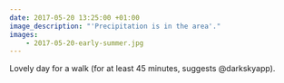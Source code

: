 ```yaml
---
date: 2017-05-20 13:25:00 +01:00
image_description: "'Precipitation is in the area'."
images:
    - 2017-05-20-early-summer.jpg
---
```


Lovely day for a walk (for at least 45 minutes, suggests @darkskyapp).
